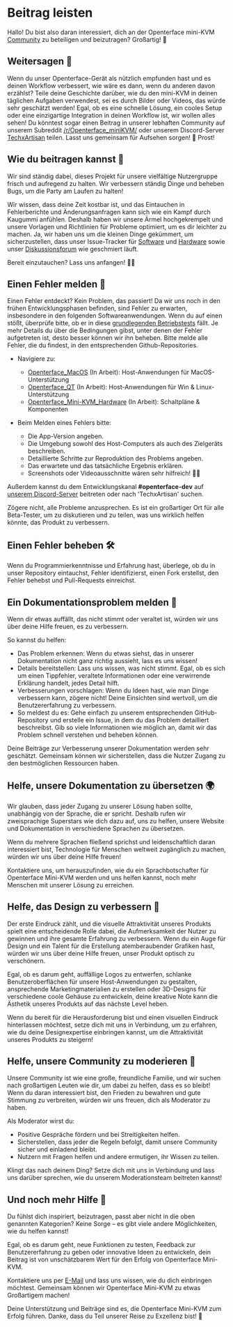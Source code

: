 # Beitrag leisten

Hallo! Du bist also daran interessiert, dich an der Openterface mini-KVM [Community](/community) zu beteiligen und beizutragen? Großartig! 🧡

## Weitersagen 📢

Wenn du unser Openterface-Gerät als nützlich empfunden hast und es deinen Workflow verbessert, wie wäre es dann, wenn du anderen davon erzählst? Teile deine Geschichte darüber, wie du den mini-KVM in deinen täglichen Aufgaben verwendest, sei es durch Bilder oder Videos, das würde sehr geschätzt werden! Egal, ob es eine schnelle Lösung, ein cooles Setup oder eine einzigartige Integration in deinen Workflow ist, wir wollen alles sehen! Du könntest sogar einen Beitrag in unserer lebhaften Community auf unserem Subreddit [/r/Openterface_miniKVM/](https://www.reddit.com/r/Openterface_miniKVM/) oder unserem Discord-Server [TechxArtisan](https://discord.gg/sFTJD6a3R8) teilen. Lasst uns gemeinsam für Aufsehen sorgen! 🚀 Prost!

## Wie du beitragen kannst 🌟

Wir sind ständig dabei, dieses Projekt für unsere vielfältige Nutzergruppe frisch und aufregend zu halten. Wir verbessern ständig Dinge und beheben Bugs, um die Party am Laufen zu halten!

Wir wissen, dass deine Zeit kostbar ist, und das Eintauchen in Fehlerberichte und Änderungsanfragen kann sich wie ein Kampf durch Kaugummi anfühlen. Deshalb haben wir unsere Ärmel hochgekrempelt und unsere Vorlagen und Richtlinien für Probleme optimiert, um es dir leichter zu machen. Ja, wir haben uns um die kleinen Dinge gekümmert, um sicherzustellen, dass unser Issue-Tracker für [Software](/quick-start/#install-host-application) und [Hardware](https://github.com/TechxArtisanStudio/Openterface_Mini-KVM_Hardware) sowie unser [Diskussionsforum](https://github.com/TechxArtisanStudio/Openterface/discussions) wie geschmiert läuft.

Bereit einzutauchen? Lass uns anfangen! 🏊‍♂️

## Einen Fehler melden 🐛

Einen Fehler entdeckt? Kein Problem, das passiert! Da wir uns noch in den frühen Entwicklungsphasen befinden, sind Fehler zu erwarten, insbesondere in den folgenden Softwareanwendungen. Wenn du auf einen stößt, überprüfe bitte, ob er in diese [grundlegenden Betriebstests](/basic-testing) fällt. Je mehr Details du über die Bedingungen gibst, unter denen der Fehler aufgetreten ist, desto besser können wir ihn beheben. Bitte melde alle Fehler, die du findest, in den entsprechenden Github-Repositories.

- Navigiere zu:
  - [Openterface_MacOS](https://github.com/TechxArtisanStudio/Openterface_MacOS) (In Arbeit): Host-Anwendungen für MacOS-Unterstützung
  - [Openterface_QT](https://github.com/TechxArtisanStudio/Openterface_QT) (In Arbeit): Host-Anwendungen für Win & Linux-Unterstützung
  - [Openterface_Mini-KVM_Hardware](https://github.com/TechxArtisanStudio/Openterface_Mini-KVM_Hardware) (In Arbeit): Schaltpläne & Komponenten

- Beim Melden eines Fehlers bitte:
  - Die App-Version angeben.
  - Die Umgebung sowohl des Host-Computers als auch des Zielgeräts beschreiben.
  - Detaillierte Schritte zur Reproduktion des Problems angeben.
  - Das erwartete und das tatsächliche Ergebnis erklären.
  - Screenshots oder Videoausschnitte wären sehr hilfreich! 📸🎥

Außerdem kannst du dem Entwicklungskanal **#openterface-dev** auf [unserem Discord-Server](https://discord.gg/sFCXHrpDcc) beitreten oder nach 'TechxArtisan' suchen.

Zögere nicht, alle Probleme anzusprechen. Es ist ein großartiger Ort für alle Beta-Tester, um zu diskutieren und zu teilen, was uns wirklich helfen könnte, das Produkt zu verbessern.

## Einen Fehler beheben 🛠️

Wenn du Programmierkenntnisse und Erfahrung hast, überlege, ob du in unser Repository eintauchst, Fehler identifizierst, einen Fork erstellst, den Fehler behebst und Pull-Requests einreichst.

## Ein Dokumentationsproblem melden 📝

Wenn dir etwas auffällt, das nicht stimmt oder veraltet ist, würden wir uns über deine Hilfe freuen, es zu verbessern.

So kannst du helfen:

- Das Problem erkennen: Wenn du etwas siehst, das in unserer Dokumentation nicht ganz richtig aussieht, lass es uns wissen!
- Details bereitstellen: Lass uns wissen, was nicht stimmt. Egal, ob es sich um einen Tippfehler, veraltete Informationen oder eine verwirrende Erklärung handelt, jedes Detail hilft.
- Verbesserungen vorschlagen: Wenn du Ideen hast, wie man Dinge verbessern kann, zögere nicht! Deine Einsichten sind wertvoll, um die Benutzererfahrung zu verbessern.
- So meldest du es: Gehe einfach zu unserem entsprechenden GitHub-Repository und erstelle ein Issue, in dem du das Problem detailliert beschreibst. Gib so viele Informationen wie möglich an, damit wir das Problem schnell verstehen und beheben können.

Deine Beiträge zur Verbesserung unserer Dokumentation werden sehr geschätzt. Gemeinsam können wir sicherstellen, dass die Nutzer Zugang zu den bestmöglichen Ressourcen haben.

## Helfe, unsere Dokumentation zu übersetzen 🌍

Wir glauben, dass jeder Zugang zu unserer Lösung haben sollte, unabhängig von der Sprache, die er spricht. Deshalb rufen wir zweisprachige Superstars wie dich dazu auf, uns zu helfen, unsere Website und Dokumentation in verschiedene Sprachen zu übersetzen.

Wenn du mehrere Sprachen fließend sprichst und leidenschaftlich daran interessiert bist, Technologie für Menschen weltweit zugänglich zu machen, würden wir uns über deine Hilfe freuen!

Kontaktiere uns, um herauszufinden, wie du ein Sprachbotschafter für Openterface Mini-KVM werden und uns helfen kannst, noch mehr Menschen mit unserer Lösung zu erreichen.

## Helfe, das Design zu verbessern 🎨

Der erste Eindruck zählt, und die visuelle Attraktivität unseres Produkts spielt eine entscheidende Rolle dabei, die Aufmerksamkeit der Nutzer zu gewinnen und ihre gesamte Erfahrung zu verbessern. Wenn du ein Auge für Design und ein Talent für die Erstellung atemberaubender Grafiken hast, würden wir uns über deine Hilfe freuen, unser Produkt optisch zu verschönern.

Egal, ob es darum geht, auffällige Logos zu entwerfen, schlanke Benutzeroberflächen für unsere Host-Anwendungen zu gestalten, ansprechende Marketingmaterialien zu erstellen oder 3D-Designs für verschiedene coole Gehäuse zu entwickeln, deine kreative Note kann die Ästhetik unseres Produkts auf das nächste Level heben.

Wenn du bereit für die Herausforderung bist und einen visuellen Eindruck hinterlassen möchtest, setze dich mit uns in Verbindung, um zu erfahren, wie du deine Designexpertise einbringen kannst, um die Attraktivität unseres Produkts zu steigern!

## Helfe, unsere Community zu moderieren 🤝

Unsere Community ist wie eine große, freundliche Familie, und wir suchen nach großartigen Leuten wie dir, um dabei zu helfen, dass es so bleibt! Wenn du daran interessiert bist, den Frieden zu bewahren und gute Stimmung zu verbreiten, würden wir uns freuen, dich als Moderator zu haben.

Als Moderator wirst du:

- Positive Gespräche fördern und bei Streitigkeiten helfen.
- Sicherstellen, dass jeder die Regeln befolgt, damit unsere Community sicher und einladend bleibt.
- Nutzern mit Fragen helfen und andere ermutigen, ihr Wissen zu teilen.

Klingt das nach deinem Ding? Setze dich mit uns in Verbindung und lass uns darüber sprechen, wie du unserem Moderationsteam beitreten kannst!

## Und noch mehr Hilfe 🚀

Du fühlst dich inspiriert, beizutragen, passt aber nicht in die oben genannten Kategorien? Keine Sorge – es gibt viele andere Möglichkeiten, wie du helfen kannst!

Egal, ob es darum geht, neue Funktionen zu testen, Feedback zur Benutzererfahrung zu geben oder innovative Ideen zu entwickeln, dein Beitrag ist von unschätzbarem Wert für den Erfolg von Openterface Mini-KVM.

Kontaktiere uns per [E-Mail](mailto:info@techxartisan.com) und lass uns wissen, wie du dich einbringen möchtest. Gemeinsam können wir Openterface Mini-KVM zu etwas Großartigem machen!

Deine Unterstützung und Beiträge sind es, die Openterface Mini-KVM zum Erfolg führen. Danke, dass du Teil unserer Reise zu Exzellenz bist! 🚀
